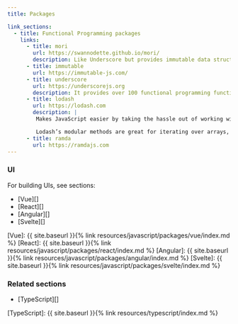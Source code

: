 ```yaml
---
title: Packages

link_sections:
  - title: Functional Programming packages
    links:
      - title: mori 
        url: https://swannodette.github.io/mori/
        description: Like Underscore but provides immutable data structures and works more generally on JS objects 
      - title: immutable 
        url: https://immutable-js.com/
      - title: underscore
        url: https://underscorejs.org
        description: It provides over 100 functional programming functions without extending any built-in objects
      - title: lodash
        url: https://lodash.com   
        description: |
         Makes JavaScript easier by taking the hassle out of working with arrays, numbers, objects, strings, etc.

         Lodash’s modular methods are great for iterating over arrays, objects, and strings, manipulating and testing values, and creating composite functions
      - title: ramda
        url: https://ramdajs.com
---
```


### UI

For building UIs, see sections:

- [Vue][]
- [React][]
- [Angular][]
- [Svelte][]


[Vue]: {{ site.baseurl }}{% link resources/javascript/packages/vue/index.md %}
[React]: {{ site.baseurl }}{% link resources/javascript/packages/react/index.md %}
[Angular]: {{ site.baseurl }}{% link resources/javascript/packages/angular/index.md %}
[Svelte]: {{ site.baseurl }}{% link resources/javascript/packages/svelte/index.md %}


### Related sections

- [TypeScript][]

[TypeScript]: {{ site.baseurl }}{% link resources/typescript/index.md %}

